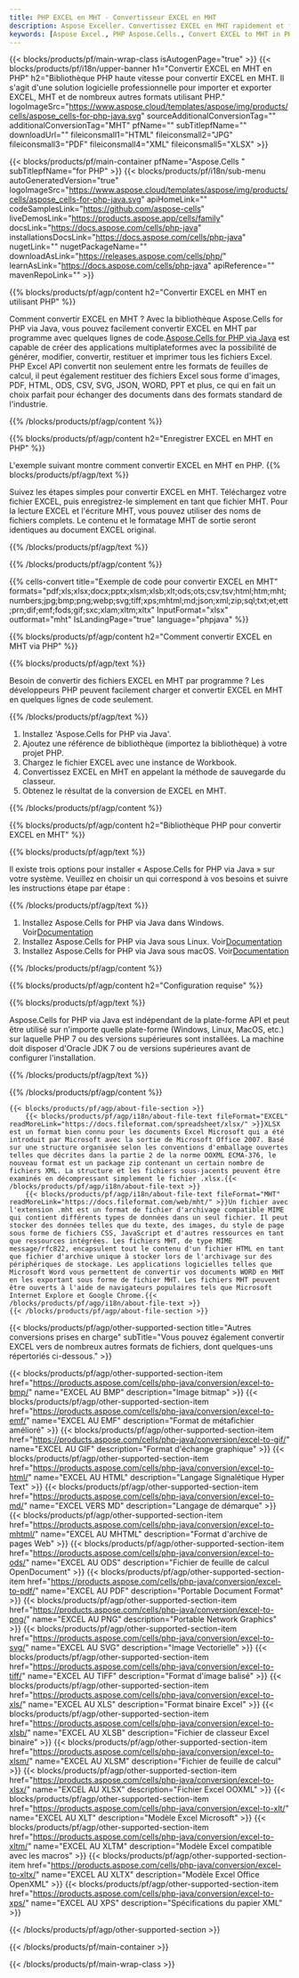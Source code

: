 ```yaml
---
title: PHP EXCEL en MHT - Convertisseur EXCEL en MHT
description: Aspose Exceller. Convertissez EXCEL en MHT rapidement et facilement avec Aspose.Cells. PHP EXCEL en MHT. PHP Enregistrez EXCEL dans MHT. Enregistrez EXCEL au format MHT en utilisant PHP.
keywords: [Aspose Excel., PHP Aspose.Cells., Convert EXCEL to MHT in PHP., Save EXCEL to MHT using PHP., PHP EXCEL to MHT saveformat., EXCEL to MHT Converter., PHP Save EXCEL as MHT]
---
```

{{< blocks/products/pf/main-wrap-class isAutogenPage="true" >}}
{{< blocks/products/pf/i18n/upper-banner h1="Convertir EXCEL en MHT en PHP" h2="Bibliothèque PHP haute vitesse pour convertir EXCEL en MHT. Il s\'agit d\'une solution logicielle professionnelle pour importer et exporter EXCEL, MHT et de nombreux autres formats utilisant PHP." logoImageSrc="https://www.aspose.cloud/templates/aspose/img/products/cells/aspose_cells-for-php-java.svg" sourceAdditionalConversionTag="" additionalConversionTag="MHT" pfName="" subTitlepfName="" downloadUrl="" fileiconsmall1="HTML" fileiconsmall2="JPG" fileiconsmall3="PDF" fileiconsmall4="XML" fileiconsmall5="XLSX" >}}

{{< blocks/products/pf/main-container pfName="Aspose.Cells " subTitlepfName="for PHP" >}}
{{< blocks/products/pf/i18n/sub-menu autoGeneratedVersion="true" logoImageSrc="https://www.aspose.cloud/templates/aspose/img/products/cells/aspose_cells-for-php-java.svg" apiHomeLink="" codeSamplesLink="https://github.com/aspose-cells" liveDemosLink="https://products.aspose.app/cells/family" docsLink="https://docs.aspose.com/cells/php-java" installationsDocsLink="https://docs.aspose.com/cells/php-java" nugetLink="" nugetPackageName="" downloadAsLink="https://releases.aspose.com/cells/php/" learnAsLink="https://docs.aspose.com/cells/php-java" apiReference="" mavenRepoLink="" >}}


{{% blocks/products/pf/agp/content h2="Convertir EXCEL en MHT en utilisant PHP" %}}

 Comment convertir EXCEL en MHT ? Avec la bibliothèque Aspose.Cells for PHP via Java, vous pouvez facilement convertir EXCEL en MHT par programme avec quelques lignes de code.[Aspose.Cells for PHP via Java](https://products.aspose.com/cells/php-java/) est capable de créer des applications multiplateformes avec la possibilité de générer, modifier, convertir, restituer et imprimer tous les fichiers Excel. PHP Excel API convertit non seulement entre les formats de feuilles de calcul, il peut également restituer des fichiers Excel sous forme d'images, PDF, HTML, ODS, CSV, SVG, JSON, WORD, PPT et plus, ce qui en fait un choix parfait pour échanger des documents dans des formats standard de l'industrie.
 
{{% /blocks/products/pf/agp/content %}}

{{% blocks/products/pf/agp/content h2="Enregistrer EXCEL en MHT en PHP" %}}

L'exemple suivant montre comment convertir EXCEL en MHT en PHP.
{{% blocks/products/pf/agp/text %}}

Suivez les étapes simples pour convertir EXCEL en MHT. Téléchargez votre fichier EXCEL, puis enregistrez-le simplement en tant que fichier MHT. Pour la lecture EXCEL et l'écriture MHT, vous pouvez utiliser des noms de fichiers complets. Le contenu et le formatage MHT de sortie seront identiques au document EXCEL original.

{{% /blocks/products/pf/agp/text %}}

{{% /blocks/products/pf/agp/content %}}

{{% cells-convert title="Exemple de code pour convertir EXCEL en MHT" formats="pdf;xls;xlsx;docx;pptx;xlsm;xlsb;xlt;ods;ots;csv;tsv;html;htm;mht;numbers;jpg;bmp;png;webp;svg;tiff;xps;mhtml;md;json;xml;zip;sql;txt;et;ett;prn;dif;emf;fods;gif;sxc;xlam;xltm;xltx" InputFormat="xlsx" outformat="mht" IsLandingPage="true" language="phpjava" %}}

{{% blocks/products/pf/agp/content h2="Comment convertir EXCEL en MHT via PHP" %}}

{{% blocks/products/pf/agp/text %}}

Besoin de convertir des fichiers EXCEL en MHT par programme ? Les développeurs PHP peuvent facilement charger et convertir EXCEL en MHT en quelques lignes de code seulement.

{{% /blocks/products/pf/agp/text %}}

1.  Installez 'Aspose.Cells for PHP via Java'.
1.  Ajoutez une référence de bibliothèque (importez la bibliothèque) à votre projet PHP.
1.  Chargez le fichier EXCEL avec une instance de Workbook.
1. Convertissez EXCEL en MHT en appelant la méthode de sauvegarde du classeur.
1. Obtenez le résultat de la conversion de EXCEL en MHT.

{{% /blocks/products/pf/agp/content %}}

{{% blocks/products/pf/agp/content h2="Bibliothèque PHP pour convertir EXCEL en MHT" %}}

{{% blocks/products/pf/agp/text %}}

Il existe trois options pour installer « Aspose.Cells for PHP via Java » sur votre système. Veuillez en choisir un qui correspond à vos besoins et suivre les instructions étape par étape :

{{% /blocks/products/pf/agp/text %}}

1.  Installez Aspose.Cells for PHP via Java dans Windows. Voir[Documentation](https://docs.aspose.com/cells/php-java/setup-and-installation-guidelines/#windows)
1.  Installez Aspose.Cells for PHP via Java sous Linux. Voir[Documentation](https://docs.aspose.com/cells/php-java/setup-and-installation-guidelines/#linux)
1.  Installez Aspose.Cells for PHP via Java sous macOS. Voir[Documentation](https://docs.aspose.com/cells/php-java/setup-and-installation-guidelines/#mac)

{{% /blocks/products/pf/agp/content %}}

{{% blocks/products/pf/agp/content h2="Configuration requise" %}}

{{% blocks/products/pf/agp/text %}}

Aspose.Cells for PHP via Java est indépendant de la plate-forme API et peut être utilisé sur n'importe quelle plate-forme (Windows, Linux, MacOS, etc.) sur laquelle PHP 7 ou des versions supérieures sont installées. La machine doit disposer d'Oracle JDK 7 ou de versions supérieures avant de configurer l'installation.
 
{{% /blocks/products/pf/agp/text %}}


{{% /blocks/products/pf/agp/content %}}

<!-- aboutfile Starts -->
    {{< blocks/products/pf/agp/about-file-section >}}
        {{< blocks/products/pf/agp/i18n/about-file-text fileFormat="EXCEL" readMoreLink="https://docs.fileformat.com/spreadsheet/xlsx/" >}}XLSX est un format bien connu pour les documents Excel Microsoft qui a été introduit par Microsoft avec la sortie de Microsoft Office 2007. Basé sur une structure organisée selon les conventions d'emballage ouvertes telles que décrites dans la partie 2 de la norme OOXML ECMA-376, le nouveau format est un package zip contenant un certain nombre de fichiers XML. La structure et les fichiers sous-jacents peuvent être examinés en décompressant simplement le fichier .xlsx.{{< /blocks/products/pf/agp/i18n/about-file-text >}}
        {{< blocks/products/pf/agp/i18n/about-file-text fileFormat="MHT" readMoreLink="https://docs.fileformat.com/web/mht/" >}}Un fichier avec l'extension .mht est un format de fichier d'archivage compatible MIME qui contient différents types de données dans un seul fichier. Il peut stocker des données telles que du texte, des images, du style de page sous forme de fichiers CSS, JavaScript et d'autres ressources en tant que ressources intégrées. Les fichiers MHT, de type MIME message/rfc822, encapsulent tout le contenu d'un fichier HTML en tant que fichier d'archive unique à stocker lors de l'archivage sur des périphériques de stockage. Les applications logicielles telles que Microsoft Word vous permettent de convertir vos documents WORD en MHT en les exportant sous forme de fichier MHT. Les fichiers MHT peuvent être ouverts à l'aide de navigateurs populaires tels que Microsoft Internet Explore et Google Chrome.{{< /blocks/products/pf/agp/i18n/about-file-text >}}
    {{< /blocks/products/pf/agp/about-file-section >}}
<!-- aboutfile Ends -->

{{< blocks/products/pf/agp/other-supported-section title="Autres conversions prises en charge" subTitle="Vous pouvez également convertir EXCEL vers de nombreux autres formats de fichiers, dont quelques-uns répertoriés ci-dessous." >}}

{{< blocks/products/pf/agp/other-supported-section-item href="https://products.aspose.com/cells/php-java/conversion/excel-to-bmp/" name="EXCEL AU BMP" description="Image bitmap" >}}
{{< blocks/products/pf/agp/other-supported-section-item href="https://products.aspose.com/cells/php-java/conversion/excel-to-emf/" name="EXCEL AU EMF" description="Format de métafichier amélioré" >}}
{{< blocks/products/pf/agp/other-supported-section-item href="https://products.aspose.com/cells/php-java/conversion/excel-to-gif/" name="EXCEL AU GIF" description="Format d\'échange graphique" >}}
{{< blocks/products/pf/agp/other-supported-section-item href="https://products.aspose.com/cells/php-java/conversion/excel-to-html/" name="EXCEL AU HTML" description="Langage Signalétique Hyper Text" >}}
{{< blocks/products/pf/agp/other-supported-section-item href="https://products.aspose.com/cells/php-java/conversion/excel-to-md/" name="EXCEL VERS MD" description="Langage de démarque" >}}
{{< blocks/products/pf/agp/other-supported-section-item href="https://products.aspose.com/cells/php-java/conversion/excel-to-mhtml/" name="EXCEL AU MHTML" description="Format d\'archive de pages Web" >}}
{{< blocks/products/pf/agp/other-supported-section-item href="https://products.aspose.com/cells/php-java/conversion/excel-to-ods/" name="EXCEL AU ODS" description="Fichier de feuille de calcul OpenDocument" >}}
{{< blocks/products/pf/agp/other-supported-section-item href="https://products.aspose.com/cells/php-java/conversion/excel-to-pdf/" name="EXCEL AU PDF" description="Portable Document Format" >}}
{{< blocks/products/pf/agp/other-supported-section-item href="https://products.aspose.com/cells/php-java/conversion/excel-to-png/" name="EXCEL AU PNG" description="Portable Network Graphics" >}}
{{< blocks/products/pf/agp/other-supported-section-item href="https://products.aspose.com/cells/php-java/conversion/excel-to-svg/" name="EXCEL AU SVG" description="Image Vectorielle" >}}
{{< blocks/products/pf/agp/other-supported-section-item href="https://products.aspose.com/cells/php-java/conversion/excel-to-tiff/" name="EXCEL AU TIFF" description="Format d\'image balisé" >}}
{{< blocks/products/pf/agp/other-supported-section-item href="https://products.aspose.com/cells/php-java/conversion/excel-to-xls/" name="EXCEL AU XLS" description="Format binaire Excel" >}}
{{< blocks/products/pf/agp/other-supported-section-item href="https://products.aspose.com/cells/php-java/conversion/excel-to-xlsb/" name="EXCEL AU XLSB" description="Fichier de classeur Excel binaire" >}}
{{< blocks/products/pf/agp/other-supported-section-item href="https://products.aspose.com/cells/php-java/conversion/excel-to-xlsm/" name="EXCEL AU XLSM" description="Fichier de feuille de calcul" >}}
{{< blocks/products/pf/agp/other-supported-section-item href="https://products.aspose.com/cells/php-java/conversion/excel-to-xlsx/" name="EXCEL AU XLSX" description="Fichier Excel OOXML" >}}
{{< blocks/products/pf/agp/other-supported-section-item href="https://products.aspose.com/cells/php-java/conversion/excel-to-xlt/" name="EXCEL AU XLT" description="Modèle Excel Microsoft" >}}
{{< blocks/products/pf/agp/other-supported-section-item href="https://products.aspose.com/cells/php-java/conversion/excel-to-xltm/" name="EXCEL AU XLTM" description="Modèle Excel compatible avec les macros" >}}
{{< blocks/products/pf/agp/other-supported-section-item href="https://products.aspose.com/cells/php-java/conversion/excel-to-xltx/" name="EXCEL AU XLTX" description="Modèle Excel Office OpenXML" >}}
{{< blocks/products/pf/agp/other-supported-section-item href="https://products.aspose.com/cells/php-java/conversion/excel-to-xps/" name="EXCEL AU XPS" description="Spécifications du papier XML" >}}

{{< /blocks/products/pf/agp/other-supported-section >}}

{{< /blocks/products/pf/main-container >}}
    
{{< /blocks/products/pf/main-wrap-class >}}
